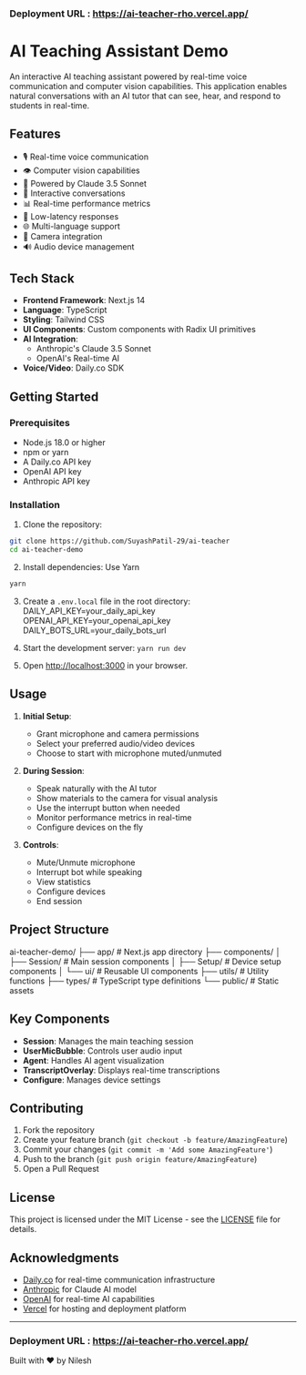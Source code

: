 ### Deployment URL : https://ai-teacher-rho.vercel.app/

# AI Teaching Assistant Demo

An interactive AI teaching assistant powered by real-time voice communication and computer vision capabilities. This application enables natural conversations with an AI tutor that can see, hear, and respond to students in real-time.

## Features

- 🎙️ Real-time voice communication
- 👁️ Computer vision capabilities
- 🤖 Powered by Claude 3.5 Sonnet
- 🔄 Interactive conversations
- 📊 Real-time performance metrics
- 🎯 Low-latency responses
- 🌐 Multi-language support
- 🎥 Camera integration
- 🔊 Audio device management

## Tech Stack

- **Frontend Framework**: Next.js 14
- **Language**: TypeScript
- **Styling**: Tailwind CSS
- **UI Components**: Custom components with Radix UI primitives
- **AI Integration**: 
  - Anthropic's Claude 3.5 Sonnet
  - OpenAI's Real-time AI
- **Voice/Video**: Daily.co SDK

## Getting Started

### Prerequisites

- Node.js 18.0 or higher
- npm or yarn
- A Daily.co API key
- OpenAI API key
- Anthropic API key

### Installation

1. Clone the repository:
```bash
git clone https://github.com/SuyashPatil-29/ai-teacher
cd ai-teacher-demo
```

2. Install dependencies:
Use Yarn 
```bash
yarn 
```

3. Create a `.env.local` file in the root directory:
DAILY_API_KEY=your_daily_api_key
OPENAI_API_KEY=your_openai_api_key
DAILY_BOTS_URL=your_daily_bots_url

4. Start the development server:
```yarn run dev```

5. Open [http://localhost:3000](http://localhost:3000) in your browser.

## Usage

1. **Initial Setup**:
   - Grant microphone and camera permissions
   - Select your preferred audio/video devices
   - Choose to start with microphone muted/unmuted

2. **During Session**:
   - Speak naturally with the AI tutor
   - Show materials to the camera for visual analysis
   - Use the interrupt button when needed
   - Monitor performance metrics in real-time
   - Configure devices on the fly

3. **Controls**:
   - Mute/Unmute microphone
   - Interrupt bot while speaking
   - View statistics
   - Configure devices
   - End session

## Project Structure
ai-teacher-demo/
├── app/ # Next.js app directory
├── components/
│ ├── Session/ # Main session components
│ ├── Setup/ # Device setup components
│ └── ui/ # Reusable UI components
├── utils/ # Utility functions
├── types/ # TypeScript type definitions
└── public/ # Static assets


## Key Components

- **Session**: Manages the main teaching session
- **UserMicBubble**: Controls user audio input
- **Agent**: Handles AI agent visualization
- **TranscriptOverlay**: Displays real-time transcriptions
- **Configure**: Manages device settings

## Contributing

1. Fork the repository
2. Create your feature branch (`git checkout -b feature/AmazingFeature`)
3. Commit your changes (`git commit -m 'Add some AmazingFeature'`)
4. Push to the branch (`git push origin feature/AmazingFeature`)
5. Open a Pull Request

## License

This project is licensed under the MIT License - see the [LICENSE](LICENSE) file for details.

## Acknowledgments

- [Daily.co](https://daily.co) for real-time communication infrastructure
- [Anthropic](https://anthropic.com) for Claude AI model
- [OpenAI](https://openai.com) for real-time AI capabilities
- [Vercel](https://vercel.com) for hosting and deployment platform

---

### Deployment URL : https://ai-teacher-rho.vercel.app/

Built with ❤️ by Nilesh
